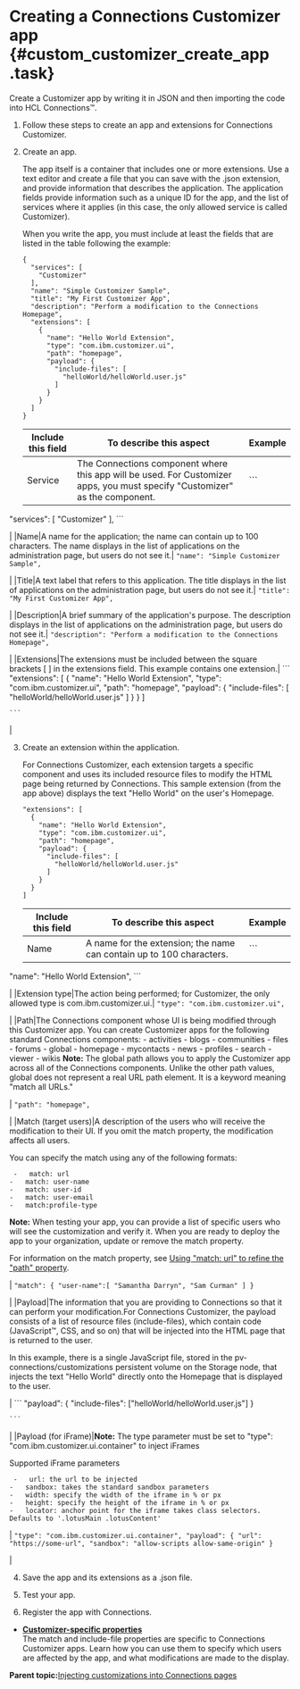 # Creating a Connections Customizer app {#custom_customizer_create_app .task}

Create a Customizer app by writing it in JSON and then importing the code into HCL Connections™.

1.  Follow these steps to create an app and extensions for Connections Customizer.
2.  Create an app.

    The app itself is a container that includes one or more extensions. Use a text editor and create a file that you can save with the .json extension, and provide information that describes the application. The application fields provide information such as a unique ID for the app, and the list of services where it applies \(in this case, the only allowed service is called Customizer\).

    When you write the app, you must include at least the fields that are listed in the table following the example:

    ```
    {
      "services": [
        "Customizer"
      ],
      "name": "Simple Customizer Sample",
      "title": "My First Customizer App",
      "description": "Perform a modification to the Connections Homepage",
      "extensions": [
        {
          "name": "Hello World Extension",
          "type": "com.ibm.customizer.ui",
          "path": "homepage",
          "payload": {
            "include-files": [
              "helloWorld/helloWorld.user.js"
            ]
          }
        }
      ]
    }
    ```

    |Include this field|To describe this aspect|Example|
    |------------------|-----------------------|-------|
    |Service|The Connections component where this app will be used. For Customizer apps, you must specify "Customizer" as the component.|    ```
"services": [ "Customizer" ],
    ```

|
    |Name|A name for the application; the name can contain up to 100 characters. The name displays in the list of applications on the administration page, but users do not see it.|    ```
"name": "Simple Customizer Sample",
    ```

|
    |Title|A text label that refers to this application. The title displays in the list of applications on the administration page, but users do not see it.|    ```
"title": "My First Customizer App",
    ```

|
    |Description|A brief summary of the application's purpose. The description displays in the list of applications on the administration page, but users do not see it.|    ```
"description": "Perform a modification to the Connections Homepage",
    ```

|
    |Extensions|The extensions must be included between the square brackets \[ \] in the extensions field. This example contains one extension.|    ```
"extensions": [
  {
    "name": "Hello World Extension",
    "type": "com.ibm.customizer.ui",
    "path": "homepage",
    "payload": {
      "include-files": [
        "helloWorld/helloWorld.user.js"
      ]
    }
  }
]

    ```

|

3.  Create an extension within the application.

    For Connections Customizer, each extension targets a specific component and uses its included resource files to modify the HTML page being returned by Connections. This sample extension \(from the app above\) displays the text "Hello World" on the user's Homepage.

    ```
    "extensions": [
      {
        "name": "Hello World Extension",
        "type": "com.ibm.customizer.ui",
        "path": "homepage",
        "payload": {
          "include-files": [
            "helloWorld/helloWorld.user.js"
          ]
        }
      }
    ]
    ```

    |Include this field|To describe this aspect|Example|
    |------------------|-----------------------|-------|
    |Name|A name for the extension; the name can contain up to 100 characters.|    ```
"name": "Hello World Extension",
    ```

|
    |Extension type|The action being performed; for Customizer, the only allowed type is com.ibm.customizer.ui.|    ```
"type": "com.ibm.customizer.ui",
    ```

|
    |Path|The Connections component whose UI is being modified through this Customizer app. You can create Customizer apps for the following standard Connections components:    -   activities
    -   blogs
    -   communities
    -   files
    -   forums
    -   global
    -   homepage
    -   mycontacts
    -   news
    -   profiles
    -   search
    -   viewer
    -   wikis
**Note:** The global path allows you to apply the Customizer app across all of the Connections components. Unlike the other path values, global does not represent a real URL path element. It is a keyword meaning "match all URLs."

|    ```
"path": "homepage",
    ```

|
    |Match \(target users\)|A description of the users who will receive the modification to their UI. If you omit the match property, the modification affects all users.

 You can specify the match using any of the following formats:

     -   match: url
    -   match: user-name
    -   match: user-id
    -   match: user-email
    -   match:profile-type
 **Note:** When testing your app, you can provide a list of specific users who will see the customization and verify it. When you are ready to deploy the app to your organization, update or remove the match property.

 For information on the match property, see [Using "match: url" to refine the "path" property](custom_customizer_props_match_url.md).

|    ```
"match": {
  "user-name":[
    "Samantha Darryn",
    "Sam Curman"
  ]
}
    ```

|
    |Payload|The information that you are providing to Connections so that it can perform your modification.For Connections Customizer, the payload consists of a list of resource files \(include-files\), which contain code \(JavaScript™, CSS, and so on\) that will be injected into the HTML page that is returned to the user.

In this example, there is a single JavaScript file, stored in the pv-connections/customizations persistent volume on the Storage node, that injects the text "Hello World" directly onto the Homepage that is displayed to the user.

|    ```
"payload": {
  "include-files": ["helloWorld/helloWorld.user.js"]
}

    ```

|
    |Payload \(for iFrame\)|**Note:** The type parameter must be set to "type": "com.ibm.customizer.ui.container" to inject iFrames

 Supported iFrame parameters

     -   url: the url to be injected
    -   sandbox: takes the standard sandbox parameters
    -   width: specify the width of the iframe in % or px
    -   height: specify the height of the iframe in % or px
    -   locator: anchor point for the iframe takes class selectors. Defaults to '.lotusMain .lotusContent'
|    ```
"type":
"com.ibm.customizer.ui.container",
"payload": {
      "url": "https://some-url",
      "sandbox": "allow-scripts allow-same-origin"
}
    ```

|

4.  Save the app and its extensions as a .json file.

5.  Test your app.

6.  Register the app with Connections.


-   **[Customizer-specific properties](../customize/custom_customizer_props.md)**  
The match and include-file properties are specific to Connections Customizer apps. Learn how you can use them to specify which users are affected by the app, and what modifications are made to the display.

**Parent topic:**[Injecting customizations into Connections pages](../customize/customize_inject_customizations.md)

